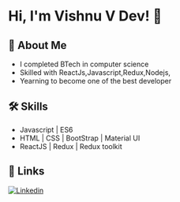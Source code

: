 
# Hi, I'm Vishnu V Dev! 👋

  
## 🚀 About Me

   - I completed BTech in computer science
   - Skilled with ReactJs,Javascript,Redux,Nodejs, 
   - Yearning to become one of the best developer


  
## 🛠 Skills
 - Javascript | ES6
 - HTML | CSS | BootStrap | Material UI 
 - ReactJS | Redux | Redux toolkit

  
## 🔗 Links
[![Linkedin](https://img.shields.io/badge/linkedin-0A66C2?style=for-the-badge&logo=linkedin&logoColor=white)](https://www.linkedin.com/in/vish2dev/)

<!---
vishh2dev/vishh2dev is a ✨ special ✨ repository because its `README.md` (this file) appears on your GitHub profile.
You can click the Preview link to take a look at your changes.
--->
